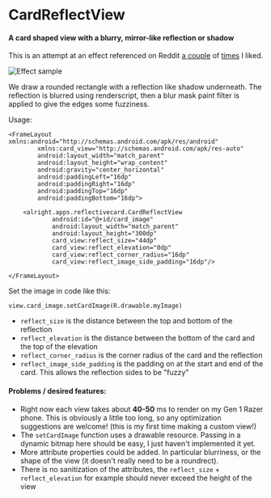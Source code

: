 # CardReflectView
#### A card shaped view with a blurry, mirror-like reflection or shadow

This is an attempt at an effect referenced on Reddit [a couple](https://www.reddit.com/r/androiddev/comments/daqy6t/how_to_set_shadow_colour_to_a_cardview_like_this/) of [times](https://www.reddit.com/r/androiddev/comments/cikw81/how_would_you_implement_adaptive_cardview/) I liked.

![Effect sample](github_image.gif "Logo Title Text 1")

We draw a rounded rectangle with a reflection like shadow underneath. The reflection is blurred using renderscript, then a blur mask paint filter is applied to give the edges some fuzziness.

Usage:

```
<FrameLayout xmlns:android="http://schemas.android.com/apk/res/android"
        xmlns:card_view="http://schemas.android.com/apk/res-auto"
        android:layout_width="match_parent"
        android:layout_height="wrap_content"
        android:gravity="center_horizontal"
        android:paddingLeft="16dp"
        android:paddingRight="16dp"
        android:paddingTop="16dp"
        android:paddingBottom="16dp">

    <alright.apps.reflectivecard.CardReflectView
            android:id="@+id/card_image"
            android:layout_width="match_parent"
            android:layout_height="300dp"
            card_view:reflect_size="44dp"
            card_view:reflect_elevation="0dp"
            card_view:reflect_corner_radius="16dp"
            card_view:reflect_image_side_padding="16dp"/>

</FrameLayout>
```

Set the image in code like this:
```
view.card_image.setCardImage(R.drawable.myImage)
```

- `reflect_size` is the distance between the top and bottom of the reflection
- `reflect_elevation` is the distance between the bottom of the card and the top of the elevation
- `reflect_corner_radius` is the corner radius of the card and the reflection
- `reflect_image_side_padding` is the padding on at the start and end of the card. This allows the reflection sides to be "fuzzy"


#### Problems / desired features:
 - Right now each view takes about **40-50** ms to render on my Gen 1 Razer phone. This is obviously a little too long, so any optimization suggestions are welcome! (this is my first time making a custom view!)
 - The `setCardImage` function uses a drawable resource. Passing in a dynamic bitmap here should be easy, I just haven't implemented it yet.
 - More attribute properties could be added. In particular blurriness, or the shape of the view (it doesn't really need to be a roundrect).
 - There is no sanitization of the attributes, the `reflect_size` + `reflect_elevation` for example should never exceed the height of the view
